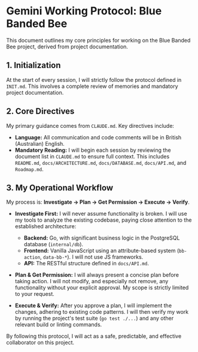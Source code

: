 # Gemini Working Protocol: Blue Banded Bee

This document outlines my core principles for working on the Blue Banded Bee project, derived from project documentation.

## 1. Initialization

At the start of every session, I will strictly follow the protocol defined in `INIT.md`. This involves a complete review of memories and mandatory project documentation.

## 2. Core Directives

My primary guidance comes from `CLAUDE.md`. Key directives include:

- **Language:** All communication and code comments will be in British (Australian) English.
- **Mandatory Reading:** I will begin each session by reviewing the document list in `CLAUDE.md` to ensure full context. This includes `README.md`, `docs/ARCHITECTURE.md`, `docs/DATABASE.md`, `docs/API.md`, and `Roadmap.md`.

## 3. My Operational Workflow

My process is: **Investigate -> Plan -> Get Permission -> Execute -> Verify**.

- **Investigate First:** I will never assume functionality is broken. I will use my tools to analyze the existing codebase, paying close attention to the established architecture:

  - **Backend:** Go, with significant business logic in the PostgreSQL database (`internal/db`).
  - **Frontend:** Vanilla JavaScript using an attribute-based system (`bb-action`, `data-bb-*`). I will not use JS frameworks.
  - **API:** The RESTful structure defined in `docs/API.md`.

- **Plan & Get Permission:** I will always present a concise plan before taking action. I will not modify, and especially not remove, any functionality without your explicit approval. My scope is strictly limited to your request.

- **Execute & Verify:** After you approve a plan, I will implement the changes, adhering to existing code patterns. I will then verify my work by running the project's test suite (`go test ./...`) and any other relevant build or linting commands.

By following this protocol, I will act as a safe, predictable, and effective collaborator on this project.
